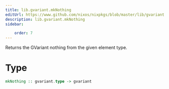 ```yaml
---
title: lib.gvariant.mkNothing
editUrl: https://www.github.com/nixos/nixpkgs/blob/master/lib/gvariant.nix#L219C15
description: lib.gvariant.mkNothing
sidebar:

    order: 7
---
```


Returns the GVariant nothing from the given element type.

# Type

```haskell
mkNothing :: gvariant.type -> gvariant
```



